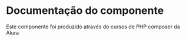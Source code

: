 # Documentação do componente

Este componente foi produzido através do cursos de PHP composer da Alura